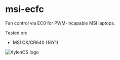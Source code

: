 # msi-ecfc
Fan control via EC0 for PWM-incapable MSI laptops.



Tested on:
* MSİ CX/CR640 (16Y1)

![XylenOS logo](https://cdn.discordapp.com/attachments/1371783823297089537/1375498387075371028/Baslksz102_20250523183835.png?ex=6831e833&is=683096b3&hm=2aa554e98f435e342f9ee41a676a3785ec8de56e51c5129ad904f95515a4e782&) 